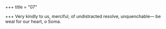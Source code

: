 +++
title = "07"

+++
Very kindly to us, merciful, of undistracted resolve, unquenchable— be weal for our heart, o Soma.